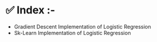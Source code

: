 # ✅ Index :- 
- Gradient Descent Implementation of Logistic Regression
- Sk-Learn Implementation of Logistic Regression

